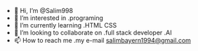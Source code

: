 - 👋 Hi, I’m @Salim998
- 👀 I’m interested in .programing
- 🌱 I’m currently learning .HTML CSS
- 💞️ I’m looking to collaborate on .full stack developer .AI
- 📫 How to reach me .my e-mail salimbayern1994@gmail.com

<!---
Salim998/Salim998 is a ✨ special ✨ repository because its `README.md` (this file) appears on your GitHub profile.
You can click the Preview link to take a look at your changes.
--->

